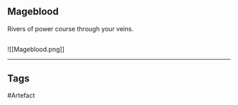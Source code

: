 ## Mageblood
Rivers of power course through your veins.
## 
![[Mageblood.png]]

---
## Tags
#Artefact